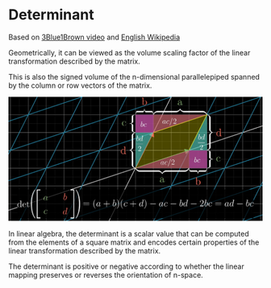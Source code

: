 # Determinant

Based on [3Blue1Brown video](https://youtu.be/Ip3X9LOh2dk) and [English Wikipedia](https://en.wikipedia.org/wiki/Determinant)

Geometrically, it can be viewed as the volume scaling factor of the linear transformation described by the matrix.

This is also the signed volume of the n-dimensional parallelepiped spanned by the column or row vectors of the matrix.

![determinant as area](./3Blue1Brown&#32;determinant.png)

In linear algebra, the determinant is a scalar value that can be computed from the elements of a square matrix and encodes certain properties of the linear transformation described by the matrix.

The determinant is positive or negative according to whether the linear mapping preserves or reverses the orientation of n-space.
